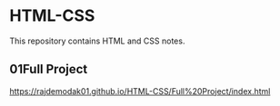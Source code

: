 # HTML-CSS

This repository contains HTML and CSS notes.

## 01Full Project

<https://rajdemodak01.github.io/HTML-CSS/Full%20Project/index.html>
